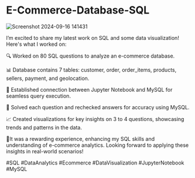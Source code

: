 # E-Commerce-Database-SQL

![Screenshot 2024-09-16 141431](https://github.com/user-attachments/assets/71e47352-6936-46ca-bcff-b8b68f14ebff)

I’m excited to share my latest work on SQL and some data visualization! Here's what I worked on:

🔍 Worked on 80 SQL questions to analyze an e-commerce database.

📊 Database contains 7 tables: customer, order, order_items, products, sellers, payment, and geolocation.

🔗 Established connection between Jupyter Notebook and MySQL for seamless query execution.

📝 Solved each question and rechecked answers for accuracy using MySQL.

📈 Created visualizations for key insights on 3 to 4 questions, showcasing trends and patterns in the data.

🎀It was a rewarding experience, enhancing my SQL skills and understanding of e-commerce analytics. Looking forward to applying these insights in real-world scenarios!

#SQL #DataAnalytics #Ecommerce #DataVisualization #JupyterNotebook #MySQL
